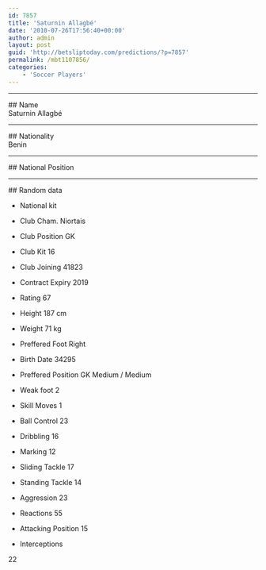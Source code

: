 ```yaml
---
id: 7857
title: 'Saturnin Allagbé'
date: '2010-07-26T17:56:40+00:00'
author: admin
layout: post
guid: 'http://betsliptoday.com/predictions/?p=7857'
permalink: /mbt1107856/
categories:
    - 'Soccer Players'
---
```


- - - - - -

\## Name  
 Saturnin Allagbé

- - - - - -

\## Nationality  
 Benin

- - - - - -

\## National Position

- - - - - -

\## Random data

- National kit
- Club
 Cham. Niortais

- Club Position
 GK

- Club Kit
 16

- Club Joining
 41823

- Contract Expiry
 2019

- Rating
 67

- Height
 187 cm

- Weight
 71 kg

- Preffered Foot
 Right

- Birth Date
 34295

- Preffered Position
 GK Medium / Medium

- Weak foot
 2

- Skill Moves
 1

- Ball Control
 23

- Dribbling
 16

- Marking
 12

- Sliding Tackle
 17

- Standing Tackle
 14

- Aggression
 23

- Reactions
 55

- Attacking Position
 15

- Interceptions

 22